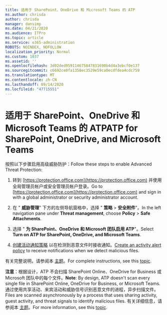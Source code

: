 ```yaml
---
title: 适用于 SharePoint、OneDrive 和 Microsoft Teams 的 ATP
ms.author: chrisda
author: chrisda
manager: dansimp
ms.date: 04/21/2020
ms.audience: ITPro
ms.topic: article
ms.service: o365-administration
ROBOTS: NOINDEX, NOFOLLOW
localization_priority: Normal
ms.custom: 1037
ms.assetid: ''
ms.openlocfilehash: 3d02ded959114675847831690b4d4a3ebcf0e137
ms.sourcegitcommit: c6692ce0fa1358ec3529e59ca0ecdfdea4cdc759
ms.translationtype: MT
ms.contentlocale: zh-CN
ms.lasthandoff: 09/14/2020
ms.locfileid: "47715551"
---
```

# <a name="atp-for-sharepoint-onedrive-and-microsoft-teams"></a><span data-ttu-id="a9a4f-102">适用于 SharePoint、OneDrive 和 Microsoft Teams 的 ATP</span><span class="sxs-lookup"><span data-stu-id="a9a4f-102">ATP for SharePoint, OneDrive, and Microsoft Teams</span></span>

<span data-ttu-id="a9a4f-103">按照以下步骤启用高级威胁防护：</span><span class="sxs-lookup"><span data-stu-id="a9a4f-103">Follow these steps to enable Advanced Threat Protection:</span></span>

1. <span data-ttu-id="a9a4f-104">转到 [https://protection.office.com](https://protection.office.com) 并使用全局管理员帐户或安全管理员帐户登录。</span><span class="sxs-lookup"><span data-stu-id="a9a4f-104">Go to [https://protection.office.com](https://protection.office.com) and sign in with a global administrator or security administrator account.</span></span>

2. <span data-ttu-id="a9a4f-105">在 " **威胁管理**" 下方的左侧导航窗格中，选择 " **策略** \> **安全附件**"。</span><span class="sxs-lookup"><span data-stu-id="a9a4f-105">In the left navigation pane under **Threat management**, choose **Policy** \> **Safe Attachments**.</span></span>

3. <span data-ttu-id="a9a4f-106">选择 " **为 SharePoint、OneDrive 和 Microsoft 团队启用 ATP**"。</span><span class="sxs-lookup"><span data-stu-id="a9a4f-106">Select **Turn on ATP for SharePoint, OneDrive, and Microsoft Teams**.</span></span>

4. <span data-ttu-id="a9a4f-107">[创建活动通知策略](https://docs.microsoft.com/microsoft-365/compliance/create-activity-alerts) 以在检测到恶意文件时接收通知。</span><span class="sxs-lookup"><span data-stu-id="a9a4f-107">[Create an activity alert policy](https://docs.microsoft.com/microsoft-365/compliance/create-activity-alerts) to receive notifications when we detect malicious files.</span></span>

<span data-ttu-id="a9a4f-108">有关完整说明，请参阅本 [主题](https://docs.microsoft.com/microsoft-365/security/office-365-security/turn-on-atp-for-spo-odb-and-teams)。</span><span class="sxs-lookup"><span data-stu-id="a9a4f-108">For complete instructions, see this [topic](https://docs.microsoft.com/microsoft-365/security/office-365-security/turn-on-atp-for-spo-odb-and-teams).</span></span>

<span data-ttu-id="a9a4f-109">**注意**：根据设计，ATP 不会扫描 SharePoint Online、OneDrive for Business 或 Microsoft 团队中的每个文件。</span><span class="sxs-lookup"><span data-stu-id="a9a4f-109">**Note**: By design, ATP doesn't scan every single file in SharePoint Online, OneDrive for Business, or Microsoft Teams.</span></span> <span data-ttu-id="a9a4f-110">通过使用共享活动、来宾活动和威胁信号识别恶意文件的进程，异步扫描文件。</span><span class="sxs-lookup"><span data-stu-id="a9a4f-110">Files are scanned asynchronously by a process that uses sharing activity, guest activity, and threat signals to identify malicious files.</span></span> <span data-ttu-id="a9a4f-111">有关详细信息，请参阅本 [主题](https://docs.microsoft.com/microsoft-365/security/office-365-security/atp-for-spo-odb-and-teams)。</span><span class="sxs-lookup"><span data-stu-id="a9a4f-111">For more information, see this [topic](https://docs.microsoft.com/microsoft-365/security/office-365-security/atp-for-spo-odb-and-teams).</span></span>
